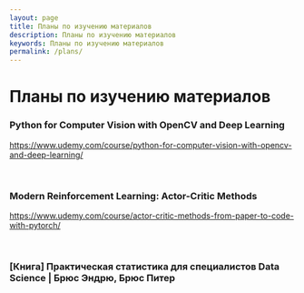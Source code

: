 ```yaml
---
layout: page
title: Планы по изучению материалов
description: Планы по изучению материалов
keywords: Планы по изучению материалов
permalink: /plans/
---
```


# Планы по изучению материалов

### Python for Computer Vision with OpenCV and Deep Learning

https://www.udemy.com/course/python-for-computer-vision-with-opencv-and-deep-learning/

<br/>

### Modern Reinforcement Learning: Actor-Critic Methods

https://www.udemy.com/course/actor-critic-methods-from-paper-to-code-with-pytorch/

<br/>

### [Книга] Практическая статистика для специалистов Data Science | Брюс Эндрю, Брюс Питер

<!--

<br/>

- Spark and Python for Big Data with PySpark
- Scala and Spark for Big Data and Machine Learning
- Build streaming applications using Apache Kafka and Scala (Индус с акцентом)

-->

<!--

### Machine Learning 101 with Scikit-learn and StatsModels

https://www.packtpub.com/uncategorized/machine-learning-101-with-scikit-learn-and-statsmodels-video

https://github.com/matematika-org/Machine-Learning-101-with-Scikit-learn-and-StatsModels

![Machine Learning 101 with Scikit-learn and StatsModels](/img/videos/ds/ml/machine-learning-101-scikit-learn-statsmodels.jpg "Machine Learning 101 with Scikit-learn and StatsModels"){: .center-image }


<br/>

### [Udemy] Deep Learning with TensorFlow 2.0 [2019]

https://udemy.com/machine-learning-with-tensorflow-for-business-intelligence/

Презентация интересная. Начало тоже. Определенно лучше материалов индусов, арабов. Начало смотрится как мультфильм.


<br/>

### [Otus] Deep Learning Engineer. Часть 1

Библиотека PyTorch


<br/>

### [Otus] Нейронные сети на Python (Часть 1)

Курс о нейронных сетях, глубоком машинном обучении и задачах, которые решает Deep Learning Инженер.

<br/>

### Hadoop and Spark Fundamentals

![Hadoop and Spark Fundamentals](/img/videos/hadoop-spark-fundamentals.jpg "Hadoop and Spark Fundamentals"){: .center-image }


<br/>

### [Tomasz Lelek] - материалы по Hadoop, Spark, etc.


Томас более 5 лет работает на продах по направлению, котороя я только собираюсь осваивать.

https://www.packtpub.com/authors/tomasz-lelek


**Найдено:**

* Apache Spark: Tips, Tricks, & Techniques
* Hands-On Machine Learning with Scala and Spark
* Mastering Deep Learning using Apache Spark
* Hands-On Big Data Analysis with Hadoop 3
* Microservices in Scala
* Deep Learning with Apache Spark
* Machine Learning Projects with Java
* Spark for Machine Learning
* Advanced Analytics and Real-Time Data Processing in Apache Spark
* Solving 10 Hadoop'able Problems
* Identifying Behaviour Patterns using Machine Learning
* Distributed Deep Learning with Apache Spark
* Building a Big Data Analytics Stack
* Big Data Analytics Projects with Apache Spark
* Big Data Processing using Apache Spark
* Troubleshooting Apache Spark
* Learning Apache Cassandra
* Real Time Streaming using Apache Spark


<br/>

Материалы пока не смотрел. Там может быть и ерунда какая. Packtpub обычно какой-то шлак под своим брендом собирает. Я ориентировался по заголовкам. Но зато есть исходные коды с примерами.

Буду признателен на ссылки на материалы и других специалистов-практиков.


<br/>

## Книги

### <a href="/books/ds/ml/ru/scikit-learn/introduction-to-ml-with-python/">Мюллер.А, Гвидо. С. - Введение в машинное обучение с помощью Python. Руководство для специалистов по работе с данными [RUS, 2017]</a>

### Шакла Нишант - Машинное обучение и TensorFlow (Библиотека программиста) - 2019

### Джулли А.,Пал С. - Библиотека Keras - инструмент глубокого обучения - 2018


<br/><br/>

# Изученные материалы

## Видео

<br/>

### [[Abhilash Nelson] Machine Learning and Data Science with Python: A Complete Beginners Guide [ENG (Араб), May 2019]](https://bitbucket.org/matematika/machine-learning-and-data-science-with-python-a-complete/src/master/)

![Machine Learning and Data Science with Python: A Complete Beginners Guide](/img/videos/machine-learning-data-science-python-guide.png "Machine Learning and Data Science with Python: A Complete Beginners Guide"){: .center-image }


<br/>

### [[Abhilash Nelson] Deep Learning and Neural Networks using Python – Keras: The Complete Beginners Guide [ENG (Араб), May 2019]](https://bitbucket.org/matematika/deep-learning-and-neural-networks-using-python-keras-the/src/master/)


![Deep Learning and Neural Networks using Python – Keras](/img/videos/packtpub-keras-video.png "Deep Learning and Neural Networks using Python – Keras"){: .center-image }



<br/>

### Scala and Spark for Big Data and Machine Learning

Здесь почти нет ничего по BigData. В основном про ML.

![Scala and Spark for Big Data and Machine Learning](/img/videos/Scala-and-Spark-for-Big-Data-and-Machine-Learning.jpg "Scala and Spark for Big Data and Machine Learning"){: .center-image }

https://udemy.com/scala-and-spark-for-big-data-and-machine-learning/

-->
